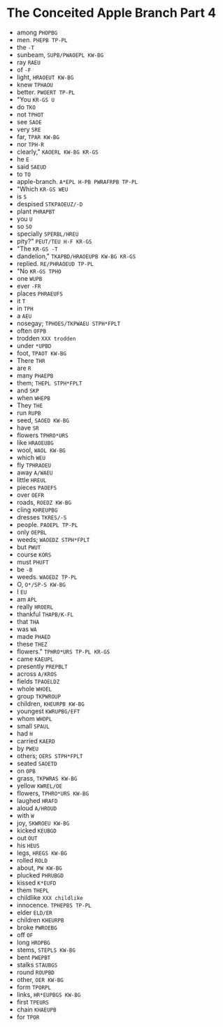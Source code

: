 # The Conceited Apple Branch Part 4

* among `PHOPBG`
* men. `PHEPB TP-PL`
* the `-T`
* sunbeam, `SUPB/PWAOEPL KW-BG`
* ray `RAEU`
* of `-F`
* light, `HRAOEUT KW-BG`
* knew `TPHAOU`
* better. `PWOERT TP-PL`
* "You `KR-GS U`
* do `TKO`
* not `TPHOT`
* see `SAOE`
* very `SRE`
* far, `TPAR KW-BG`
* nor `TPH-R`
* clearly," `KAOERL KW-BG KR-GS`
* he `E`
* said `SAEUD`
* to `TO`
* apple-branch. `A*EPL H-PB PWRAFRPB TP-PL`
* "Which `KR-GS WEU`
* is `S`
* despised `STKPAOEUZ/-D`
* plant `PHRAPBT`
* you `U`
* so `SO`
* specially `SPERBL/HREU`
* pity?" `PEUT/TEU H-F KR-GS`
* "The `KR-GS -T`
* dandelion," `TKAPBD/HRAOEUPB KW-BG KR-GS`
* replied. `RE/PHRAOEUD TP-PL`
* "No `KR-GS TPHO`
* one `WUPB`
* ever `-FR`
* places `PHRAEUFS`
* it `T`
* in `TPH`
* a `AEU`
* nosegay; `TPHOES/TKPWAEU STPH*FPLT`
* often `OFPB`
* trodden `XXX trodden`
* under `*UPBD`
* foot, `TPAOT KW-BG`
* There `THR`
* are `R`
* many `PHAEPB`
* them; `THEPL STPH*FPLT`
* and `SKP`
* when `WHEPB`
* They `THE`
* run `RUPB`
* seed, `SAOED KW-BG`
* have `SR`
* flowers `TPHRO*URS`
* like `HRAOEUBG`
* wool, `WAOL KW-BG`
* which `WEU`
* fly `TPHRAOEU`
* away `A/WAEU`
* little `HREUL`
* pieces `PAOEFS`
* over `OEFR`
* roads, `ROEDZ KW-BG`
* cling `KHREUPBG`
* dresses `TKRES/-S`
* people. `PAOEPL TP-PL`
* only `OEPBL`
* weeds; `WAOEDZ STPH*FPLT`
* but `PWUT`
* course `KORS`
* must `PHUFT`
* be `-B`
* weeds. `WAOEDZ TP-PL`
* O, `O*/SP-S KW-BG`
* I `EU`
* am `APL`
* really `HROERL`
* thankful `THAPB/K-FL`
* that `THA`
* was `WA`
* made `PHAED`
* these `THEZ`
* flowers." `TPHRO*URS TP-PL KR-GS`
* came `KAEUPL`
* presently `PREPBLT`
* across `A/KROS`
* fields `TPAOELDZ`
* whole `WHOEL`
* group `TKPWROUP`
* children, `KHEURPB KW-BG`
* youngest `KWRUPBG/EFT`
* whom `WHOPL`
* small `SPAUL`
* had `H`
* carried `KAERD`
* by `PWEU`
* others; `OERS STPH*FPLT`
* seated `SAOETD`
* on `OPB`
* grass, `TKPWRAS KW-BG`
* yellow `KWREL/OE`
* flowers, `TPHRO*URS KW-BG`
* laughed `HRAFD`
* aloud `A/HROUD`
* with `W`
* joy, `SKWROEU KW-BG`
* kicked `KEUBGD`
* out `OUT`
* his `HEUS`
* legs, `HREGS KW-BG`
* rolled `ROLD`
* about, `PW KW-BG`
* plucked `PHRUBGD`
* kissed `K*EUFD`
* them `THEPL`
* childlike `XXX childlike`
* innocence. `TPHEPBS TP-PL`
* elder `ELD/ER`
* children `KHEURPB`
* broke `PWROEBG`
* off `OF`
* long `HROPBG`
* stems, `STEPLS KW-BG`
* bent `PWEPBT`
* stalks `STAUBGS`
* round `ROUPBD`
* other, `OER KW-BG`
* form `TPORPL`
* links, `HR*EUPBGS KW-BG`
* first `TPEURS`
* chain `KHAEUPB`
* for `TPOR`
